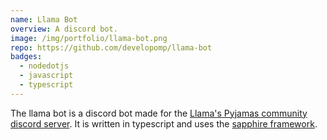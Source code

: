 ```yaml
---
name: Llama Bot
overview: A discord bot.
image: /img/portfolio/llama-bot.png
repo: https://github.com/developomp/llama-bot
badges:
  - nodedotjs
  - javascript
  - typescript
---
```


The llama bot is a discord bot made for the [Llama's Pyjamas community discord server](discord.gg/2fsar34APa).
It is written in typescript and uses the [sapphire framework](https://sapphirejs.dev).
